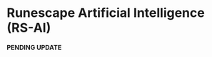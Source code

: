 Runescape Artificial Intelligence (RS-AI)
=========================================

**PENDING UPDATE**
